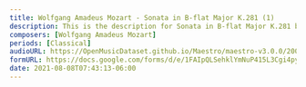 ```yaml
---
title: Wolfgang Amadeus Mozart - Sonata in B-flat Major K.281 (1)
description: This is the description for Sonata in B-flat Major K.281 by Wolfgang Amadeus Mozart
composers: [Wolfgang Amadeus Mozart]
periods: [Classical]
audioURL: https://OpenMusicDataset.github.io/Maestro/maestro-v3.0.0/2009/MIDI-Unprocessed_08_R1_2009_01-04_ORIG_MID--AUDIO_08_R1_2009_08_R1_2009_01_WAV.midi
formURL: https://docs.google.com/forms/d/e/1FAIpQLSehklYmNuP415L3Cgi4pymwdZkwspFkPlEFGFqH163OCqZb0A/viewform
date: 2021-08-08T07:43:13-06:00
---
```

